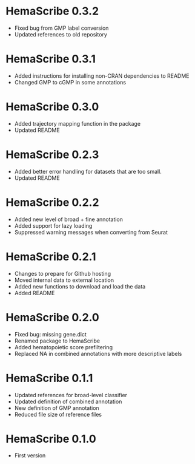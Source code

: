 # HemaScribe 0.3.2

* Fixed bug from GMP label conversion
* Updated references to old repository

# HemaScribe 0.3.1

* Added instructions for installing non-CRAN dependencies to README
* Changed GMP to cGMP in some annotations

# HemaScribe 0.3.0

* Added trajectory mapping function in the package
* Updated README

# HemaScribe 0.2.3

* Added better error handling for datasets that are too small.
* Updated README

# HemaScribe 0.2.2

* Added new level of broad + fine annotation
* Added support for lazy loading
* Suppressed warning messages when converting from Seurat

# HemaScribe 0.2.1

* Changes to prepare for Github hosting
* Moved internal data to external location
* Added new functions to download and load the data
* Added README

# HemaScribe 0.2.0

* Fixed bug: missing gene.dict
* Renamed package to HemaScribe
* Added hematopoietic score prefiltering
* Replaced NA in combined annotations with more descriptive labels

# HemaScribe 0.1.1

* Updated references for broad-level classifier
* Updated definition of combined annotation
* New definition of GMP annotation
* Reduced file size of reference files

# HemaScribe 0.1.0

* First version
